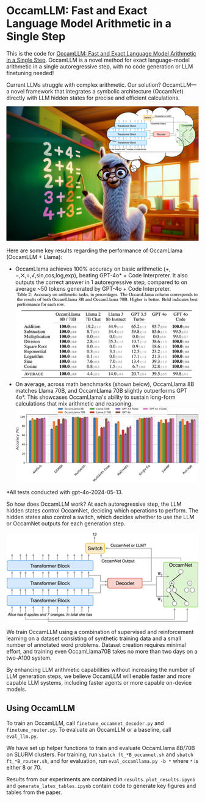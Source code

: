 # OccamLLM: Fast and Exact Language Model Arithmetic in a Single Step

This is the code for [OccamLLM: Fast and Exact Language Model Arithmetic in a Single Step](https://arxiv.org/abs/2406.06576v4). OccamLLM is a novel method for exact language-model arithmetic in a single autoregressive step, with no code generation or LLM finetuning needed!

Current LLMs struggle with complex arithmetic. Our solution? OccamLLM—a novel framework that integrates a symbolic architecture (OccamNet) directly with LLM hidden states for precise and efficient calculations.

![OccamLLM makes arithmetic fun!](figures/occamllama.jpg)

Here are some key results regarding the performance of OccamLlama (OccamLLM + Llama):
* OccamLlama achieves 100% accuracy on basic arithmetic (+,−,⨉,÷,√,sin,cos,log,exp), beating GPT-4o* + Code Interpreter. It also outputs the correct answer in 1 autoregressive step, compared to on average ~50 tokens generated by GPT-4o + Code Interpreter.
![OccamLlama acheives perfect accuracy on arithmetic](figures/table_2.png)
* On average, across math benchmarks (shown below), OccamLlama 8B matches Llama 70B, and OccamLlama 70B slightly outperforms GPT 4o*. This showcases OccamLlama's ability to sustain long-form calculations that mix arithmetic and reasoning. ![OccamLlama displays strong performance on math problems](figures/reasoning_70B.png)

*All tests conducted with gpt-4o-2024-05-13.


So how does OccamLLM work? At each autoregressive step, the LLM hidden states control OccamNet, deciding which operations to perform. The hidden states also control a switch, which decides whether to use the LLM or OccamNet outputs for each generation step.

![An overview of the OccamLLM system](figures/occamllm_system.png)

We train OccamLLM using a combination of supervised and reinforcement learning on a dataset consisting of synthetic training data and a small number of annotated word problems. Dataset creation requires minimal effort, and training even OccamLlama70B takes no more than two days on a two-A100 system.

By enhancing LLM arithmetic capabilities without increasing the number of LLM generation steps, we believe OccamLLM will enable faster and more capable LLM systems, including faster agents or more capable on-device models.

## Using OccamLLM

To train an OccamLLM, call `finetune_occamnet_decoder.py` and `finetune_router.py`. To evaluate an OccamLLM or a baseline, call `eval_llm.py`.

We have set up helper functions to train and evaluate OccamLlama 8B/70B on SLURM clusters. For training, run `sbatch ft_*B_occamnet.sh` and `sbatch ft_*B_router.sh`, and for evaluation, run `eval_occamllama.py -b *` where `*` is either 8 or 70.

Results from our experiments are contained in `results`. `plot_results.ipynb` and `generate_latex_tables.ipynb` contain code to generate key figures and tables from the paper.